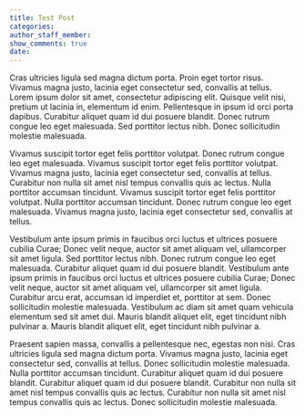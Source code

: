 ```yaml
---
title: Test Post
categories:
author_staff_member:
show_comments: true
date:
---
```



Cras ultricies ligula sed magna dictum porta. Proin eget tortor risus. Vivamus magna justo, lacinia eget consectetur sed, convallis at tellus. Lorem ipsum dolor sit amet, consectetur adipiscing elit. Quisque velit nisi, pretium ut lacinia in, elementum id enim. Pellentesque in ipsum id orci porta dapibus. Curabitur aliquet quam id dui posuere blandit. Donec rutrum congue leo eget malesuada. Sed porttitor lectus nibh. Donec sollicitudin molestie malesuada.

Vivamus suscipit tortor eget felis porttitor volutpat. Donec rutrum congue leo eget malesuada. Vivamus suscipit tortor eget felis porttitor volutpat. Vivamus magna justo, lacinia eget consectetur sed, convallis at tellus. Curabitur non nulla sit amet nisl tempus convallis quis ac lectus. Nulla porttitor accumsan tincidunt. Vivamus suscipit tortor eget felis porttitor volutpat. Nulla porttitor accumsan tincidunt. Donec rutrum congue leo eget malesuada. Vivamus magna justo, lacinia eget consectetur sed, convallis at tellus.

Vestibulum ante ipsum primis in faucibus orci luctus et ultrices posuere cubilia Curae; Donec velit neque, auctor sit amet aliquam vel, ullamcorper sit amet ligula. Sed porttitor lectus nibh. Donec rutrum congue leo eget malesuada. Curabitur aliquet quam id dui posuere blandit. Vestibulum ante ipsum primis in faucibus orci luctus et ultrices posuere cubilia Curae; Donec velit neque, auctor sit amet aliquam vel, ullamcorper sit amet ligula. Curabitur arcu erat, accumsan id imperdiet et, porttitor at sem. Donec sollicitudin molestie malesuada. Vestibulum ac diam sit amet quam vehicula elementum sed sit amet dui. Mauris blandit aliquet elit, eget tincidunt nibh pulvinar a. Mauris blandit aliquet elit, eget tincidunt nibh pulvinar a.

Praesent sapien massa, convallis a pellentesque nec, egestas non nisi. Cras ultricies ligula sed magna dictum porta. Vivamus magna justo, lacinia eget consectetur sed, convallis at tellus. Donec sollicitudin molestie malesuada. Nulla porttitor accumsan tincidunt. Curabitur aliquet quam id dui posuere blandit. Curabitur aliquet quam id dui posuere blandit. Curabitur non nulla sit amet nisl tempus convallis quis ac lectus. Curabitur non nulla sit amet nisl tempus convallis quis ac lectus. Donec sollicitudin molestie malesuada.